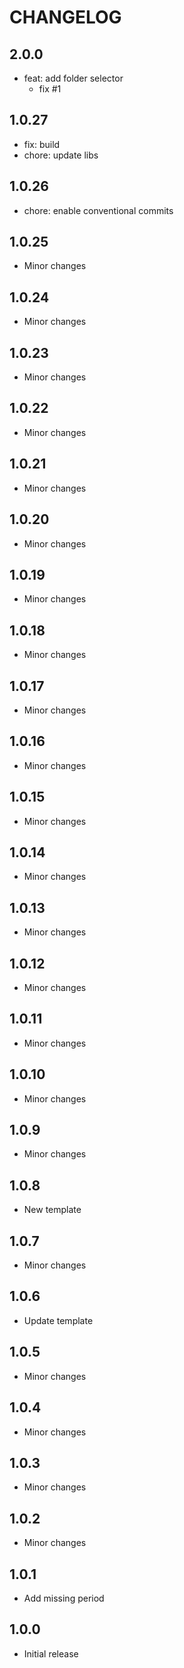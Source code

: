 # CHANGELOG

## 2.0.0

- feat: add folder selector
  - fix #1

## 1.0.27

- fix: build
- chore: update libs

## 1.0.26

- chore: enable conventional commits

## 1.0.25

- Minor changes

## 1.0.24

- Minor changes

## 1.0.23

- Minor changes

## 1.0.22

- Minor changes

## 1.0.21

- Minor changes

## 1.0.20

- Minor changes

## 1.0.19

- Minor changes

## 1.0.18

- Minor changes

## 1.0.17

- Minor changes

## 1.0.16

- Minor changes

## 1.0.15

- Minor changes

## 1.0.14

- Minor changes

## 1.0.13

- Minor changes

## 1.0.12

- Minor changes

## 1.0.11

- Minor changes

## 1.0.10

- Minor changes

## 1.0.9

- Minor changes

## 1.0.8

- New template

## 1.0.7

- Minor changes

## 1.0.6

- Update template

## 1.0.5

- Minor changes

## 1.0.4

- Minor changes

## 1.0.3

- Minor changes

## 1.0.2

- Minor changes

## 1.0.1

- Add missing period

## 1.0.0

- Initial release
